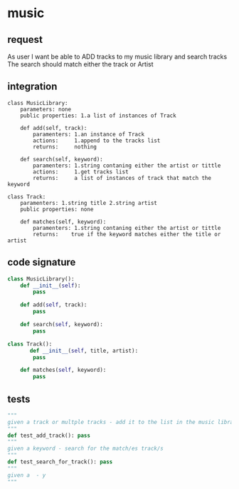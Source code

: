 # music

## request
As user
I want be able to ADD tracks to my music library and search tracks
The search should match either the track or Artist

## integration
```
class MusicLibrary:
    parameters: none
    public properties: 1.a list of instances of Track

    def add(self, track):
        paramenters: 1.an instance of Track
        actions:     1.append to the tracks list
        returns:     nothing

    def search(self, keyword):
        paramenters: 1.string contaning either the artist or tittle
        actions:     1.get tracks list
        returns:     a list of instances of track that match the keyword

class Track:
    paramenters: 1.string title 2.string artist 
    public properties: none

    def matches(self, keyword):
        paramenters: 1.string contaning either the artist or tittle
        returns:    true if the keyword matches either the title or artist
```
    
## code signature
```python
class MusicLibrary():
    def __init__(self):
        pass

    def add(self, track):
        pass

    def search(self, keyword):
        pass

class Track():
       def __init__(self, title, artist):
        pass

    def matches(self, keyword):
        pass
```

## tests
```python
"""
given a track or multple tracks - add it to the list in the music library
"""
def test_add_track(): pass
"""
given a keyword - search for the match/es track/s
"""
def test_search_for_track(): pass
"""
given a  - y
"""
```
